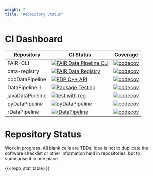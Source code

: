 ```yaml
---
weight: 7
title: "Repository Status"
---
```


# CI Dashboard

 

| Repository | CI Status | Coverage |
| --- | --- | --- |
| FAIR-CLI | [![FAIR Data Pipeline CLI](https://github.com/FAIRDataPipeline/FAIR-CLI/actions/workflows/fair-cli.yaml/badge.svg?branch=main)](https://github.com/FAIRDataPipeline/FAIR-CLI/actions/workflows/fair-cli.yaml) | [![codecov](https://codecov.io/gh/FAIRDataPipeline/FAIR-CLI/branch/dev/graph/badge.svg)](https://codecov.io/gh/FAIRDataPipeline/FAIR-CLI) |
| data-registry | [![FAIR Data Registry](https://github.com/FAIRDataPipeline/data-registry/actions/workflows/fair-data-registry.yaml/badge.svg)](https://github.com/FAIRDataPipeline/data-registry/actions/workflows/fair-data-registry.yaml) | [![codecov](https://codecov.io/gh/FAIRDataPipeline/data-registry/branch/main/graph/badge.svg)](https://codecov.io/gh/FAIRDataPipeline/data-registry) |
| cppDataPipeline| [![FDP C++ API](https://github.com/FAIRDataPipeline/cppDataPipeline/actions/workflows/fdp_cpp_api.yaml/badge.svg)](https://github.com/FAIRDataPipeline/cppDataPipeline/actions/workflows/fdp_cpp_api.yaml) | [![codecov](https://codecov.io/gh/FAIRDataPipeline/cppDataPipeline/branch/main/graph/badge.svg)](https://codecov.io/gh/FAIRDataPipeline/cppDataPipeline) |
| DataPipeline.jl | [![Package Testing](https://github.com/FAIRDataPipeline/DataPipeline.jl/actions/workflows/testing.yaml/badge.svg)](https://github.com/FAIRDataPipeline/DataPipeline.jl/actions/workflows/testing.yaml) | [![codecov](https://codecov.io/gh/FAIRDataPipeline/DataPipeline.jl/branch/main/graph/badge.svg)](https://codecov.io/gh/FAIRDataPipeline/DataPipeline.jl) |
| javaDataPipeline | [![test with reg](https://github.com/FAIRDataPipeline/javaDataPipeline/actions/workflows/build-test-with-registry.yml/badge.svg)](https://github.com/FAIRDataPipeline/javaDataPipeline/actions/workflows/build-test-with-registry.yml) | [![codecov](https://codecov.io/gh/FAIRDataPipeline/javaDataPipeline/branch/main/graph/badge.svg)](https://codecov.io/gh/FAIRDataPipeline/javaDataPipeline) |
| pyDataPipeline | [![pyDataPipeline](https://github.com/FAIRDataPipeline/pyDataPipeline/actions/workflows/pyDataPipeline.yaml/badge.svg?branch=dev)](https://github.com/FAIRDataPipeline/pyDataPipeline/actions/workflows/pyDataPipeline.yaml) | [![codecov](https://codecov.io/gh/FAIRDataPipeline/pyDataPipeline/branch/dev/graph/badge.svg)](https://codecov.io/gh/FAIRDataPipeline/pyDataPipeline) |
| rDataPipeline | [![rDataPipeline](https://github.com/FAIRDataPipeline/rDataPipeline/workflows/build/badge.svg?=1)](https://github.com/FAIRDataPipeline/rDataPipeline/actions) | [![codecov](https://codecov.io/gh/FAIRDataPipeline/rDataPipeline/branch/main/graph/badge.svg?token=xTFk0581AY)](https://codecov.io/gh/FAIRDataPipeline/rDataPipeline) |

# Repository Status

Work in progress. All blank cells are TBDs. Idea is not to duplicate the software checklist or other information held in repositories, but to summarise it in one place.

{{<repo_stat_table>}}
